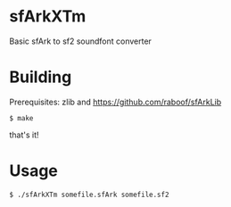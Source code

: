 sfArkXTm
========

Basic sfArk to sf2 soundfont converter

Building
========

Prerequisites: zlib and https://github.com/raboof/sfArkLib

    $ make

that's it!
    
Usage
=====

    $ ./sfArkXTm somefile.sfArk somefile.sf2
